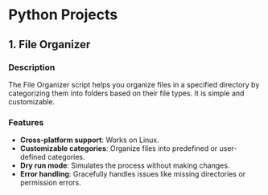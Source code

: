 # Python Projects

## 1. File Organizer

### Description

The File Organizer script helps you organize files in a specified directory by categorizing them into folders based on their file types. It is simple and customizable.

### Features

- **Cross-platform support**: Works on Linux.
- **Customizable categories**: Organize files into predefined or user-defined categories.
- **Dry run mode**: Simulates the process without making changes.
- **Error handling**: Gracefully handles issues like missing directories or permission errors.